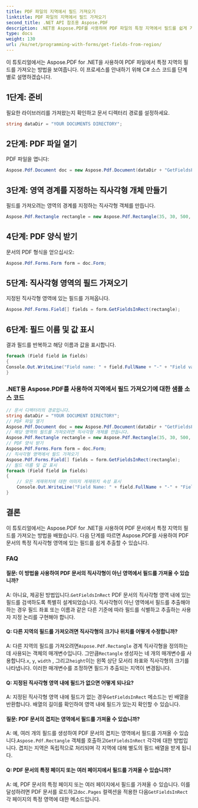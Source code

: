 ```yaml
---
title: PDF 파일의 지역에서 필드 가져오기
linktitle: PDF 파일의 지역에서 필드 가져오기
second_title: .NET API 참조용 Aspose.PDF
description: .NET용 Aspose.PDF를 사용하여 PDF 파일의 특정 지역에서 필드를 쉽게 가져옵니다.
type: docs
weight: 130
url: /ko/net/programming-with-forms/get-fields-from-region/
---
```

이 튜토리얼에서는 Aspose.PDF for .NET을 사용하여 PDF 파일에서 특정 지역의 필드를 가져오는 방법을 보여줍니다. 이 프로세스를 안내하기 위해 C# 소스 코드를 단계별로 설명하겠습니다.

## 1단계: 준비

필요한 라이브러리를 가져왔는지 확인하고 문서 디렉터리 경로를 설정하세요.

```csharp
string dataDir = "YOUR DOCUMENTS DIRECTORY";
```

## 2단계: PDF 파일 열기

PDF 파일을 엽니다:

```csharp
Aspose.Pdf.Document doc = new Aspose.Pdf.Document(dataDir + "GetFieldsFromRegion.pdf");
```

## 3단계: 영역 경계를 지정하는 직사각형 개체 만들기

필드를 가져오려는 영역의 경계를 지정하는 직사각형 객체를 만듭니다.

```csharp
Aspose.Pdf.Rectangle rectangle = new Aspose.Pdf.Rectangle(35, 30, 500, 500);
```

## 4단계: PDF 양식 받기

문서의 PDF 형식을 얻으십시오:

```csharp
Aspose.Pdf.Forms.Form form = doc.Form;
```

## 5단계: 직사각형 영역의 필드 가져오기

지정된 직사각형 영역에 있는 필드를 가져옵니다.

```csharp
Aspose.Pdf.Forms.Field[] fields = form.GetFieldsInRect(rectangle);
```

## 6단계: 필드 이름 및 값 표시

결과 필드를 반복하고 해당 이름과 값을 표시합니다.

```csharp
foreach (Field field in fields)
{
Console.Out.WriteLine("Field name: " + field.FullName + "-" + "Field value: " + field.Value);
}
```

### .NET용 Aspose.PDF를 사용하여 지역에서 필드 가져오기에 대한 샘플 소스 코드 
```csharp
// 문서 디렉터리의 경로입니다.
string dataDir = "YOUR DOCUMENT DIRECTORY";
// PDF 파일 열기
Aspose.Pdf.Document doc = new Aspose.Pdf.Document(dataDir + "GetFieldsFromRegion.pdf");
// 해당 영역의 필드를 가져오려면 직사각형 개체를 만듭니다.
Aspose.Pdf.Rectangle rectangle = new Aspose.Pdf.Rectangle(35, 30, 500, 500);
// PDF 양식 받기
Aspose.Pdf.Forms.Form form = doc.Form;
// 직사각형 영역에서 필드 가져오기
Aspose.Pdf.Forms.Field[] fields = form.GetFieldsInRect(rectangle);
// 필드 이름 및 값 표시
foreach (Field field in fields)
{
	// 모든 게재위치에 대한 이미지 게재위치 속성 표시
	Console.Out.WriteLine("Field Name: " + field.FullName + "-" + "Field Value: " + field.Value);
}
```

## 결론

이 튜토리얼에서는 Aspose.PDF for .NET을 사용하여 PDF 문서에서 특정 지역의 필드를 가져오는 방법을 배웠습니다. 다음 단계를 따르면 Aspose.PDF를 사용하여 PDF 문서의 특정 직사각형 영역에 있는 필드를 쉽게 추출할 수 있습니다.

### FAQ

#### 질문: 이 방법을 사용하여 PDF 문서의 직사각형이 아닌 영역에서 필드를 가져올 수 있습니까?

 A: 아니요, 제공된 방법입니다.`GetFieldsInRect` PDF 문서의 직사각형 영역 내에 있는 필드를 검색하도록 특별히 설계되었습니다. 직사각형이 아닌 영역에서 필드를 추출해야 하는 경우 필드 좌표 또는 이름과 같은 다른 기준에 따라 필드를 식별하고 추출하는 사용자 지정 논리를 구현해야 합니다.

#### Q: 다른 지역의 필드를 가져오려면 직사각형의 크기나 위치를 어떻게 수정합니까?

 A: 다른 지역의 필드를 가져오려면`Aspose.Pdf.Rectangle` 경계 직사각형을 정의하는 데 사용되는 객체의 매개변수입니다. 그만큼`Rectangle` 생성자는 네 개의 매개변수를 사용합니다.`x`, `y`, `width` , 그리고`height`이는 왼쪽 상단 모서리 좌표와 직사각형의 크기를 나타냅니다. 이러한 매개변수를 조정하면 필드가 추출되는 지역이 변경됩니다.

#### Q: 지정된 직사각형 영역 내에 필드가 없으면 어떻게 되나요?

 A: 지정된 직사각형 영역 내에 필드가 없는 경우`GetFieldsInRect` 메소드는 빈 배열을 반환합니다. 배열의 길이를 확인하여 영역 내에 필드가 있는지 확인할 수 있습니다.

#### 질문: PDF 문서의 겹치는 영역에서 필드를 가져올 수 있습니까?

 A: 예, 여러 개의 필드를 생성하여 PDF 문서의 겹치는 영역에서 필드를 가져올 수 있습니다.`Aspose.Pdf.Rectangle` 객체를 호출하고`GetFieldsInRect` 각각에 대한 방법입니다. 겹치는 지역은 독립적으로 처리되며 각 지역에 대해 별도의 필드 배열을 받게 됩니다.

#### Q: PDF 문서의 특정 페이지 또는 여러 페이지에서 필드를 가져올 수 있습니까?

A: 예, PDF 문서의 특정 페이지 또는 여러 페이지에서 필드를 가져올 수 있습니다. 이를 달성하려면 PDF 문서를 로드하고`doc.Pages` 컬렉션을 적용한 다음`GetFieldsInRect` 각 페이지의 특정 영역에 대한 메소드입니다.